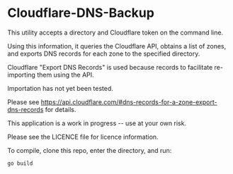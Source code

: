 # Cloudflare-DNS-Backup

This utility accepts a directory and Cloudflare token on the command line.

Using this information, it queries the Cloudflare API, obtains a list of
zones, and exports DNS records for each zone to the specified directory.

Cloudflare "Export DNS Records" is used because records to facilitate
re-importing them using the API.

Importation has not yet been tested.

Please see https://api.cloudflare.com/#dns-records-for-a-zone-export-dns-records for details.

This application is a work in progress -- use at your own risk.

Please see the LICENCE file for licence information.

To compile, clone this repo, enter the directory, and run:

    go build
